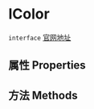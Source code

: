# IColor
`interface` [官网地址](https://microsoft.github.io/monaco-editor/docs.html#interfaces/languages.IColor.html)
## 属性 Properties
## 方法 Methods

